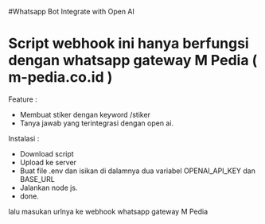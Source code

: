 #Whatsapp Bot Integrate with Open AI
# Script webhook ini hanya berfungsi dengan whatsapp gateway M Pedia ( m-pedia.co.id )

Feature :
- Membuat stiker dengan keyword /stiker
- Tanya jawab yang terintegrasi dengan open ai.


Instalasi :
- Download script
- Upload ke server
- Buat file .env dan isikan di dalamnya dua variabel OPENAI_API_KEY dan BASE_URL
- Jalankan node js.
- done.


lalu masukan urlnya ke webhook whatsapp gateway M Pedia
